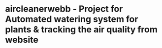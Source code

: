 ﻿# aircleanerwebb - Project for Automated watering system for plants & tracking the air quality from website
